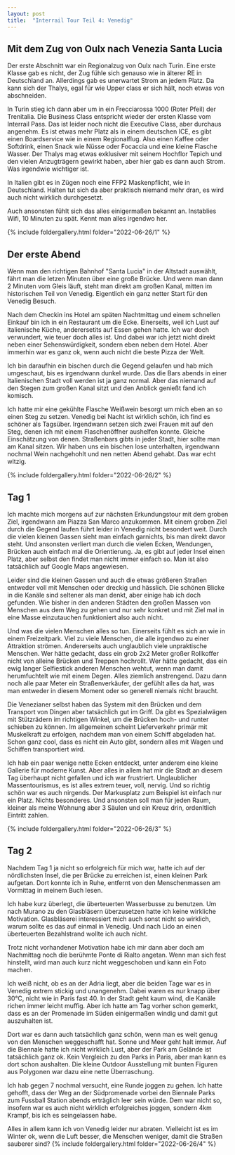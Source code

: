 ```yaml
---
layout: post
title:  "Interrail Tour Teil 4: Venedig"
---
```


## Mit dem Zug von Oulx nach Venezia Santa Lucia
Der erste Abschnitt war ein Regionalzug von Oulx nach Turin. 
Eine erste Klasse gab es nicht, der Zug fühle sich genauso wie in älterer RE in Deutschland an.
Allerdings gab es unerwartet Strom an jedem Platz.
Da kann sich der Thalys, egal für wie Upper class er sich hält, noch etwas von abschneiden.

In Turin stieg ich dann aber um in ein Frecciarossa 1000 (Roter Pfeil) der Trenitalia. 
Die Business Class entspricht wieder der ersten Klasse vom Interrail Pass. Das ist leider noch nicht die Executive Class, aber durchaus angenehm.
Es ist etwas mehr Platz als in einem deutschen ICE, es gibt einen Boardservice wie in einem Regionalflug.
Also einen Kaffee oder Softdrink, einen Snack wie Nüsse oder Focaccia und eine kleine Flasche Wasser.
Der Thalys mag etwas exklusiver mit seinem Hochflor Tepich und den vielen Anzugträgern gewirkt haben, aber hier gab es dann auch Strom.
Was irgendwie wichtiger ist.

In Italien gibt es in Zügen noch eine FFP2 Maskenpflicht, wie in Deutschland.
Halten tut sich da aber praktisch niemand mehr dran, es wird auch nicht wirklich durchgesetzt.

Auch ansonsten fühlt sich das alles einigermaßen bekannt an. Instablies Wifi, 10 Minuten zu spät. Kennt man alles irgendwo her.

{% include foldergallery.html folder="2022-06-26/1" %}

## Der erste Abend
Wenn man den richtigen Bahnhof "Santa Lucia" in der Altstadt auswählt, fährt man die letzen Minuten über eine große Brücke.
Und wenn man dann 2 Minuten vom Gleis läuft, steht man direkt am großen Kanal, mitten im historischen Teil von Venedig.
Eigentlich ein ganz netter Start für den Venedig Besuch.

Nach dem Checkin ins Hotel am späten Nachtmittag und einem schnellen Einkauf bin ich in ein Restaurant um die Ecke.
Einerseits, weil ich Lust auf italienische Küche, anderersetits auf Essen gehen hatte.
Ich war doch verwundert, wie teuer doch alles ist. 
Und dabei war ich jetzt nicht direkt neben einer Sehenswürdigkeit, sondern eben neben dem Hotel.
Aber immerhin war es ganz ok, wenn auch nicht die beste Pizza der Welt.

Ich bin daraufhin ein bischen durch die Gegend gelaufen und hab mich umgeschaut, bis es irgendwann dunkel wurde.
Das die Bars abends in einer Italienischen Stadt voll werden ist ja ganz normal.
Aber das niemand auf den Stegen zum großen Kanal sitzt und den Anblick genießt fand ich komisch.

Ich hatte mir eine gekühlte Flasche Weißwein besorgt um mich eben an so einen Steg zu setzen.
Venedig bei Nacht ist wirklich schön, ich find es schöner als Tagsüber.
Irgendwann setzen sich zwei Frauen mit auf den Steg, denen ich mit einem Flaschenöffner aushelfen konnte.
Gleiche Einschätzung von denen. Straßenbars gibts in jeder Stadt, hier sollte man am Kanal sitzen. 
Wir haben uns ein bischen lose unterhalten, irgendwann nochmal Wein nachgehohlt und nen netten Abend gehabt.
Das war echt witzig.

{% include foldergallery.html folder="2022-06-26/2" %}

## Tag 1

Ich machte mich morgens auf zur nächsten Erkundungstour mit dem groben Ziel, irgendwann am Piazza San Marco anzukommen.
Mit einem groben Ziel durch die Gegend laufen führt leider in Venedig nicht besondert weit.
Durch die vielen kleinen Gassen sieht man einfach garnichts, bis man direkt davor steht.
Und ansonsten verliert man durch die vielen Ecken, Wendungen, Brücken auch einfach mal die Orientierung.
Ja, es gibt auf jeder Insel einen Platz, aber selbst den findet man nicht immer einfach so.
Man ist also tatsächlich auf Google Maps angewiesen.

Leider sind die kleinen Gassen und auch die etwas größeren Straßen entweder voll mit Menschen oder dreckig und hässlich.
Die schönen Blicke in die Kanäle sind seltener als man denkt, aber einige hab ich doch gefunden.
Wie bisher in den anderen Städten den großen Massen von Menschen aus dem Weg zu gehen und nur sehr konkret und mit Ziel mal in eine Masse einzutauchen funktioniert also auch nicht.

Und was die vielen Menschen alles so tun.
Einerseits fühlt es sich an wie in einem Freizeitpark.
Viel zu viele Menschen, die alle irgendwo zu einer Attraktion strömen.
Andererseits auch unglaublich viele unpraktische Menschen.
Wer hätte gedacht, dass ein grob 2x2 Meter großer Rollkoffer nicht von alleine Brücken und Treppen hochrollt.
Wer hätte gedacht, das ein ewig langer Selfiestick anderen Menschen wehtut, wenn man damit herumfuchtelt wie mit einem Degen.
Alles ziemlich anstrengend.
Dazu dann noch alle paar Meter ein Straßenverkäufer, der gefühlt alles da hat, was man entweder in diesem Moment oder so generell niemals nicht braucht.

Die Venezianer selbst haben das System mit den Brücken und dem Transport von Dingen aber tatsächlich gut im Griff. Da gibt es Spezialwägen mit Stützrädern im richtigen Winkel, um die Brücken hoch- und runter schieben zu können. Im allgemeinen scheint Lieferverkehr primär mit Muskelkraft zu erfolgen, nachdem man von einem Schiff abgeladen hat.
Schon ganz cool, dass es nicht ein Auto gibt, sondern alles mit Wagen und Schiffen transportiert wird.

Ich hab ein paar wenige nette Ecken entdeckt, unter anderem eine kleine Gallerie für moderne Kunst.
Aber alles in allem hat mir die Stadt an diesem Tag überhaupt nicht gefallen und ich war frustriert.
Unglaublicher Massentourismus, es ist alles extrem teuer, voll, nervig.
Und so richtig schön war es auch nirgends. Der Markusplatz zum Beispiel ist einfach nur ein Platz. Nichts besonderes.
Und ansonsten soll man für jeden Raum, kleiner als meine Wohnung aber 3 Säulen und ein Kreuz drin, ordenltlich Eintritt zahlen.

{% include foldergallery.html folder="2022-06-26/3" %}

## Tag 2
Nachdem Tag 1 ja nicht so erfolgreich für mich war, hatte ich auf der nördlichsten Insel, die per Brücke zu erreichen ist, einen kleinen Park aufgetan.
Dort konnte ich in Ruhe, entfernt von den Menschenmassen am Vormittag in meinem Buch lesen. 

Ich habe kurz überlegt, die überteuerten Wasserbusse zu benutzen.
Um nach Murano zu den Glasbläsern überzusetzen hatte ich keine wirkliche Motivation.
Glasbläserei interessiert mich auch sonst nicht so wirklich, warum sollte es das auf einmal in Venedig.
Und nach Lido an einen überteuerten Bezahlstrand wollte ich auch nicht.

Trotz nicht vorhandener Motivation habe ich mir dann aber doch am Nachmittag noch die berühmte Ponte di Rialto angetan. Wenn man sich fest hinstellt, wird man auch kurz nicht weggeschoben und kann ein Foto machen.

Ich weiß nicht, ob es an der Adria liegt, aber die beiden Tage war es in Venedig extrem stickig und unangenehm.
Dabei waren es nur knapp über 30°C, nicht wie in Paris fast 40.
In der Stadt geht kaum wind, die Kanäle richen immer leicht muffig.
Aber ich hatte am Tag vorher schon gemerkt, dass es an der Promenade im Süden einigermaßen windig und damit gut auszuhalten ist.

Dort war es dann auch tatsächlich ganz schön, wenn man es weit genug von den Menschen weggeschafft hat.
Sonne und Meer geht halt immer.
Auf die Biennale hatte ich nicht wirklich Lust, aber der Park am Gelände ist tatsächlich ganz ok.
Kein Vergleich zu den Parks in Paris, aber man kann es dort schon aushalten. 
Die kleine Outdoor Ausstellung mit bunten Figuren aus Polygonen war dazu eine nette Überraschung.

Ich hab gegen 7 nochmal versucht, eine Runde joggen zu gehen.
Ich hatte gehofft, dass der Weg an der Südpromenade vorbei den Biennale Parks zum Fussball Station abends erträglich leer sein würde.
Dem war nicht so, insofern war es auch nicht wirklich erfolgreiches joggen, sondern 4km Krampf, bis ich es seingelassen habe.

Alles in allem kann ich von Venedig leider nur abraten. Vielleicht ist es im Winter ok, wenn die Luft besser, die Menschen weniger, damit die Straßen sauberer sind? 
{% include foldergallery.html folder="2022-06-26/4" %}


